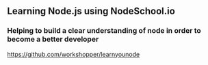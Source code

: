 ## Learning Node.js using NodeSchool.io

### Helping to build a clear understanding of node in order to become a better developer



https://github.com/workshopper/learnyounode

